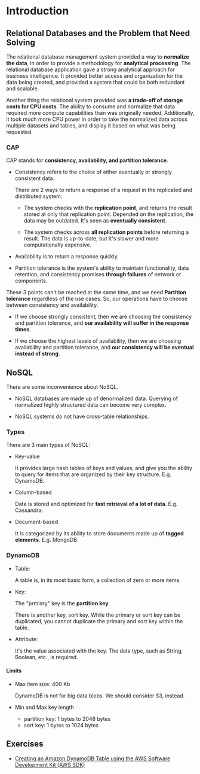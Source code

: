 # Introduction

## Relational Databases and the Problem that Need Solving

The relational database management system provided a way to **normalize the data**, in order to provide a methodology for **analytical processing**. The relational database application gave a strong analytical approach for business intelligence. It provided better access and organization for the data being created, and provided a system that could be both redundant and scalable.

Another thing the relational system provided was **a trade-off of storage costs for CPU costs**. The ability to consume and normalize that data required more compute capabilities than was originally needed. Additionally, it took much more CPU power in order to take the normalized data across multiple datasets and tables, and display it based on what was being requested.

### CAP

CAP stands for **consistency, availability, and partition tolerance**.

- Consistency refers to the choice of either eventually or strongly consistent data.

  There are 2 ways to return a response of a request in the replicated and distributed system:

  - The system checks with the **replication point**, and returns the result stored at only that replication point. Depended on the replication, the data may be outdated. It's seen as **eventually consistent**.

  - The system checks across **all replication points** before returning a result. The data is up-to-date, but it's slower and more computationally expensive.

- Availability is to return a response quickly.

- Partition tolerance is the system's ability to maintain functionality, data retention, and consistency promises **through failures** of network or components.

These 3 points can't be reached at the same time, and we need **Partition tolerance** regardless of the use cases. So, our operations have to choose between consistency and availability.

- If we choose strongly consistent, then we are choosing the consistency and partition tolerance, and **our availability will suffer in the response times**.

- If we choose the highest levels of availability, then we are choosing availability and partition tolerance, and **our consistency will be eventual instead of strong**.

## NoSQL

There are some inconvenience about NoSQL.

- NoSQL databases are made up of denormalized data. Querying of normalized highly structured data can become very complex.

- NoSQL systems do not have cross-table relationships.

### Types

There are 3 main types of NoSQL:

- Key-value

  It provides large hash tables of keys and values, and give you the ability to query for items that are organized by their key structure. E.g. DynamoDB.

- Column-based

  Data is stored and optimized for **fast retrieval of a lot of data**. E.g. Cassandra.

- Document-based

  It is categorized by its ability to store documents made up of **tagged elements**. E.g. MongoDB.

### DynamoDB

- Table:

  A table is, in its most basic form, a collection of zero or more items.

- Key:

  The "prmiary" key is the **partition key**.

  There is another key, sort key. While the primary or sort key can be duplicated, you cannot duplicate the primary and sort key within the table.

- Attribute:

  It's the value associated with the key. The data type, such as String, Boolean, etc., is required.

#### Limits

- Max item size: 400 Kb

  DynamoDB is not for big data blobs. We should consider S3, instead.

- Min and Max key length

  - partition key: 1 bytes to 2048 bytes
  - sort key: 1 bytes to 1024 bytes

## Exercises

- [Creating an Amazon DynamoDB Table using
the AWS Software Development Kit (AWS SDK)](./docs/week-1-exercise-1.pdf)
